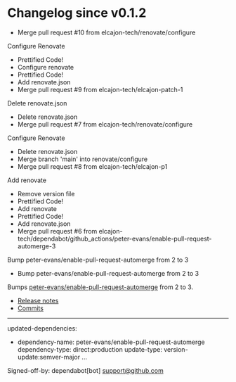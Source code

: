 # Changelog since v0.1.2
- Merge pull request #10 from elcajon-tech/renovate/configure

Configure Renovate 
- Prettified Code! 
- Configure renovate 
- Prettified Code! 
- Add renovate.json 
- Merge pull request #9 from elcajon-tech/elcajon-patch-1

Delete renovate.json 
- Delete renovate.json 
- Merge pull request #7 from elcajon-tech/renovate/configure

Configure Renovate 
- Delete renovate.json 
- Merge branch 'main' into renovate/configure 
- Merge pull request #8 from elcajon-tech/elcajon-p1

Add renovate 
- Remove version file 
- Prettified Code! 
- Add renovate 
- Prettified Code! 
- Add renovate.json 
- Merge pull request #6 from elcajon-tech/dependabot/github_actions/peter-evans/enable-pull-request-automerge-3

Bump peter-evans/enable-pull-request-automerge from 2 to 3 
- Bump peter-evans/enable-pull-request-automerge from 2 to 3

Bumps [peter-evans/enable-pull-request-automerge](https://github.com/peter-evans/enable-pull-request-automerge) from 2 to 3.
- [Release notes](https://github.com/peter-evans/enable-pull-request-automerge/releases)
- [Commits](https://github.com/peter-evans/enable-pull-request-automerge/compare/v2...v3)

---
updated-dependencies:
- dependency-name: peter-evans/enable-pull-request-automerge
  dependency-type: direct:production
  update-type: version-update:semver-major
...

Signed-off-by: dependabot[bot] <support@github.com> 
